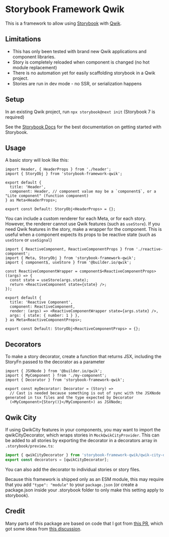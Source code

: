 # Storybook Framework Qwik

This is a framework to allow using [Storybook](https://storybook.js.org/) with [Qwik](https://qwik.builder.io/).

## Limitations

- This has only been tested with brand new Qwik applications and component libraries.
- Story is completely reloaded when component is changed (no hot module replacement)
- There is no automation yet for easily scaffolding storybook in a Qwik project.
- Stories are run in dev mode - no SSR, or serialization happens

## Setup

In an existing Qwik project, run `npx storybook@next init` (Storybook 7 is required)

See the [Storybook Docs](https://storybook.js.org/docs/7.0/qwik/get-started/introduction) for the best documentation on getting started with Storybook.

## Usage

A basic story will look like this:

```tsx
import Header, { HeaderProps } from './header';
import { StoryObj } from 'storybook-framework-qwik';

export default {
  title: 'Header',
  component: Header, // component value may be a `component$`, or a "Lite component" (function component)
} as Meta<HeaderProps>;

export const Default: StoryObj<HeaderProps> = {};
```

You can include a custom renderer for each Meta, or for each story. However, the renderer cannot use Qwik features (such as `useStore`). If you need Qwik features in the story, make a wrapper for the component. This is useful when a component expects its props to be reactive state (such as `useStore` or `useSignal`)

```tsx
import { ReactiveComponent, ReactiveComponentProps } from './reactive-component';
import { Meta, StoryObj } from 'storybook-framework-qwik';
import { component$, useStore } from '@builder.io/qwik';

const ReactiveComponentWrapper = component$<ReactiveComponentProps>((args) => {
  const state = useStore(args.state);
  return <ReactiveComponent state={state} />;
});

export default {
  title: 'Reactive Component',
  component: ReactiveComponent,
  render: (args) => <ReactiveComponentWrapper state={args.state} />,
  args: { state: { number: 1 } },
} as Meta<ReactiveComponentProps>;

export const Default: StoryObj<ReactiveComponentProps> = {};
```

## Decorators

To make a story decorator, create a function that returns JSX, including the StoryFn passed to the decorator as a parameter

```tsx
import { JSXNode } from '@builder.io/qwik';
import { MyComponent } from './my-component';
import { Decorator } from 'storybook-framework-qwik';

export const myDecorator: Decorator = (Story) =>
  // Cast is needed because something is out of sync with the JSXNode generated in tsx files and the type expected by Decorator
  (<MyComponent>{Story()}</MyComponent>) as JSXNode;
```

## Qwik City

If using QwikCity features in your components, you may want to import the qwikCityDecorator, which wraps stories in `MockQwikCityProvider`. This can be added to all stories by exporting the decorator in a decorators array in `.storybook/preview.ts`:

```ts
import { qwikCityDecorator } from 'storybook-framework-qwik/qwik-city-decorator';
export const decorators = [qwikCityDecorator];
```

You can also add the decorator to individual stories or story files.

Because this framework is shipped only as an ESM module, this may require that you add `"type": "module"` to your `package.json` (or create a package.json inside your .storybook folder to only make this setting apply to storybook).

## Credit

Many parts of this package are based on code that I got from [this PR](https://github.com/BuilderIO/qwik/pull/2381), which got some ideas from [this discussion](https://github.com/BuilderIO/qwik/discussions/787).
